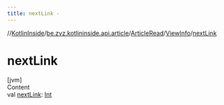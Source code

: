```yaml
---
title: nextLink -
---
```

//[KotlinInside](../../../index.md)/[be.zvz.kotlininside.api.article](../../index.md)/[ArticleRead](../index.md)/[ViewInfo](index.md)/[nextLink](next-link.md)



# nextLink  
[jvm]  
Content  
val [nextLink](next-link.md): [Int](https://kotlinlang.org/api/latest/jvm/stdlib/kotlin/-int/index.html)  



